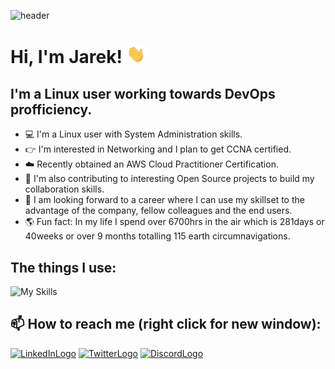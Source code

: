![header](https://capsule-render.vercel.app/api?type=waving&color=auto&height=260&section=header&text=jarek-pacocha&fontSize=90&animation=fadeIn&fontAlignY=38&desc=Hello%20and%20welcome%20to%20my%20GitHub%20profile!&descAlignY=53&descAlign=68)

# Hi, I'm Jarek! [<img src="https://raw.githubusercontent.com/ABSphreak/ABSphreak/master/gifs/Hi.gif" width="30px">](https://www.linkedin.com/in/jaroslaw-pacocha)

## I'm a Linux user working towards DevOps profficiency.

- 💻 I'm a Linux user with System Administration skills.
- :point_right: I'm interested in Networking and I plan to get CCNA certified.
- :cloud: Recently obtained an AWS Cloud Practitioner Certification.
- :handshake: I'm also contributing to interesting Open Source projects to build my collaboration skills.
- :hammer: I am looking forward to a career where I can use my skillset to the advantage of the company, fellow colleagues and the end users.
- :earth_americas: Fun fact: In my life I spend over 6700hrs in the air which is 281days or 40weeks or over 9 months totalling 115 earth circumnavigations.

## The things I use:

![My Skills](https://skillicons.dev/icons?i=linux,bash,py,aws,gcp,docker,ansible,git,github,vscode)

## 📫 How to reach me (right click for new window):

[![LinkedInLogo](https://img.shields.io/badge/LinkedIn-0077B5?style=for-the-badge&logo=linkedin&logoColor=white)](https://www.linkedin.com/in/jaroslaw-pacocha) [![TwitterLogo](https://img.shields.io/badge/Twitter-1DA1F2?style=for-the-badge&logo=twitter&logoColor=white)](https://twitter.com/thlyer) [![DiscordLogo](https://img.shields.io/badge/Discord-7289DA?style=for-the-badge&logo=discord&logoColor=white)](https://discord.com/users/374991847363313665)
